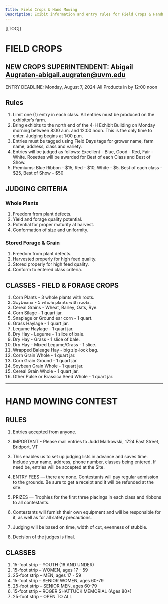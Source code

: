 ```yaml
---
Title: Field Crops & Hand Mowing
Description: Exibit information and entry rules for Field Crops & Handmowing at the Addison County Fair and Field Days.
---
```


[[TOC]]


# FIELD CROPS
## NEW CROPS SUPERINTENDENT: Abigail Augraten-abigail.augraten@uvm.edu

ENTRY DEADLINE: Monday, August 7, 2024-All Products in by 12:00 noon

## Rules
1. Limit one (1) entry in each class. All entries must be produced on the exhibitor’s farm.
2. Bring exhibits to the north end of the 4-H Exhibit Building on Monday morning between
8:00 a.m. and 12:00 noon. This is the only time to enter. Judging begins at 1:00 p.m.
3. Entries must be tagged using Field Days tags for grower name, farm name, address, class
and variety.
4. Entries will be judged as follows: Excellent - Blue, Good - Red, Fair - White. Rosettes will
be awarded for Best of each Class and Best of Show.
5. Premiums: Blue Ribbon - $15, Red - $10, White - $5. Best of each class - $25, Best of
Show - $50

## JUDGING CRITERIA
### Whole Plants
1. Freedom from plant defects.
1. Yield and forage quality potential.
1. Potential for proper maturity at harvest.
1. Conformation of size and uniformity.
### Stored Forage & Grain
1. Freedom from plant defects.
1. Harvested properly for high feed quality.
1. Stored properly for high feed quality.
1. Conform to entered class criteria.

## CLASSES - FIELD & FORAGE CROPS
1. Corn Plants - 3 whole plants with roots.
2. Soybeans - 5 whole plants with roots.
3. Cereal Grains - Wheat, Barley, Oats, Rye.
4. Corn Silage - 1 quart jar.
5. Snaplage or Ground ear corn - 1 quart.
6. Grass Haylage - 1 quart jar.
7. Legume Haylage - 1 quart jar.
8. Dry Hay - Legume - 1 slice of bale.
9. Dry Hay - Grass - 1 slice of bale.
10. Dry Hay - Mixed Legume/Grass - 1 slice.
11. Wrapped Baleage Hay - big zip-lock bag.
12. Corn Grain Whole - 1 quart jar.
13. Corn Grain Ground - 1 quart jar.
14. Soybean Grain Whole - 1 quart jar.
15. Cereal Grain Whole - 1 quart jar.
16. Other Pulse or Brassica Seed Whole - 1 quart jar.

---

# HAND MOWING CONTEST
## RULES

1. Entries accepted from anyone.
2. IMPORTANT - Please mail entries to Judd Markowski, 1724 East Street, Bridport, VT
05734. This enables us to set up judging lists in advance and saves time. Include your
name, address, phone number, classes being entered. If need be, entries will be accepted
at the Site.
3. ENTRY FEES — there are none. Contestants will pay regular admission to the grounds.
Be sure to get a receipt and it will be refunded at the site.
4. PRIZES — Trophies for the first three placings in each class and ribbons to all contestants.
5. Contestants will furnish their own equipment and will be responsible for it, as well as for
all safety precautions.

6. Judging will be based on time, width of cut, evenness of stubble.
7. Decision of the judges is final.

## CLASSES

1. 15-foot strip – YOUTH (16 AND UNDER)
1. 15-foot strip – WOMEN, ages 17 - 59
1. 25-foot strip – MEN, ages 17 - 59
1. 15-foot strip – SENIOR WOMEN, ages 60-79
1. 25-foot strip – SENIOR MEN, ages 60-79
1. 15-foot strip – ROGER SHATTUCK MEMORIAL (Ages 80+)
7. 25-foot strip – OPEN TO ALL

